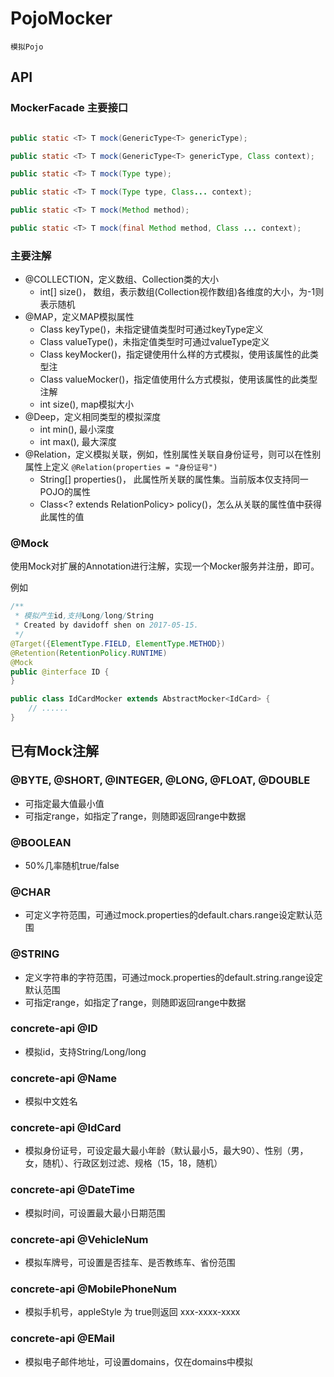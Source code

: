 # PojoMocker

    模拟Pojo

## API

### MockerFacade 主要接口

```java

public static <T> T mock(GenericType<T> genericType);

public static <T> T mock(GenericType<T> genericType, Class context);

public static <T> T mock(Type type);

public static <T> T mock(Type type, Class... context);

public static <T> T mock(Method method);

public static <T> T mock(final Method method, Class ... context);

```

### 主要注解

- @COLLECTION，定义数组、Collection类的大小
    - int[] size()， 数组，表示数组(Collection视作数组)各维度的大小，为-1则表示随机
- @MAP，定义MAP模拟属性
    - Class keyType()，未指定键值类型时可通过keyType定义
    - Class valueType()，未指定值类型时可通过valueType定义
    - Class keyMocker()，指定键使用什么样的方式模拟，使用该属性的此类型注
    - Class valueMocker()，指定值使用什么方式模拟，使用该属性的此类型注解
    - int size(), map模拟大小
- @Deep，定义相同类型的模拟深度
    - int min(), 最小深度
    - int max(), 最大深度
- @Relation，定义模拟关联，例如，性别属性关联自身份证号，则可以在性别属性上定义 `@Relation(properties = "身份证号")`
    - String[] properties()， 此属性所关联的属性集。当前版本仅支持同一POJO的属性
    - Class<? extends RelationPolicy> policy()，怎么从关联的属性值中获得此属性的值
    
### @Mock

使用Mock对扩展的Annotation进行注解，实现一个Mocker<YourAnnotation>服务并注册，即可。

例如

```java
/**
 * 模拟产生id,支持Long/long/String
 * Created by davidoff shen on 2017-05-15.
 */
@Target({ElementType.FIELD, ElementType.METHOD})
@Retention(RetentionPolicy.RUNTIME)
@Mock
public @interface ID {
}
```

```java
public class IdCardMocker extends AbstractMocker<IdCard> {
    // ......
}
```

## 已有Mock注解

### @BYTE, @SHORT, @INTEGER, @LONG, @FLOAT, @DOUBLE

- 可指定最大值最小值
- 可指定range，如指定了range，则随即返回range中数据

### @BOOLEAN

- 50%几率随机true/false

### @CHAR

- 可定义字符范围，可通过mock.properties的default.chars.range设定默认范围

### @STRING

- 定义字符串的字符范围，可通过mock.properties的default.string.range设定默认范围
- 可指定range，如指定了range，则随即返回range中数据

### concrete-api @ID

- 模拟id，支持String/Long/long

### concrete-api @Name

- 模拟中文姓名

### concrete-api @IdCard

- 模拟身份证号，可设定最大最小年龄（默认最小5，最大90）、性别（男，女，随机）、行政区划过滤、规格（15，18，随机）

### concrete-api @DateTime

- 模拟时间，可设置最大最小日期范围

### concrete-api @VehicleNum

- 模拟车牌号，可设置是否挂车、是否教练车、省份范围

### concrete-api @MobilePhoneNum

- 模拟手机号，appleStyle 为 true则返回 xxx-xxxx-xxxx

### concrete-api @EMail

- 模拟电子邮件地址，可设置domains，仅在domains中模拟

